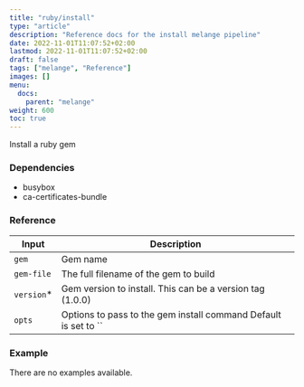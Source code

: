```yaml
---
title: "ruby/install"
type: "article"
description: "Reference docs for the install melange pipeline"
date: 2022-11-01T11:07:52+02:00
lastmod: 2022-11-01T11:07:52+02:00
draft: false
tags: ["melange", "Reference"]
images: []
menu:
  docs:
    parent: "melange"
weight: 600
toc: true
---
```



Install a ruby gem

### Dependencies
- busybox
- ca-certificates-bundle


### Reference
| Input      | Description                                                     |
|------------|-----------------------------------------------------------------|
| `gem`      | Gem name                                                        |
| `gem-file` | The full filename of the gem to build                           |
| `version`* | Gem version to install. This can be a version tag (1.0.0)       |
| `opts`     | Options to pass to the gem install command Default is set to `` |


### Example
There are no examples available.
